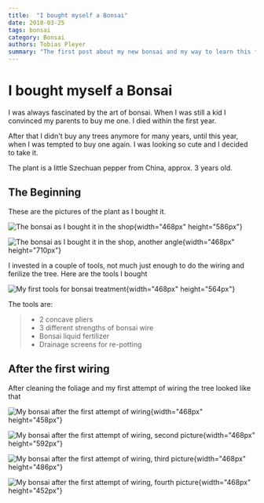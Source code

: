 ```yaml
---
title:  "I bought myself a Bonsai"
date: 2018-03-25
tags: bonsai
category: Bonsai
authors: Tobias Pleyer
summary: "The first post about my new bonsai and my way to learn this form of art"
---
```


I bought myself a Bonsai
========================

I was always fascinated by the art of bonsai. When I was still a kid I
convinced my parents to buy me one. I died within the first year.

After that I didn't buy any trees anymore for many years, until this
year, when I was tempted to buy one again. I was looking so cute and I
decided to take it.

The plant is a little Szechuan pepper from China, approx. 3 years old.

The Beginning
-------------

These are the pictures of the plant as I bought it.

![The bonsai as I bought it in the shop](../images/bonsai/bonsai_from_the_shop.jpg){width="468px"
height="586px"}

![The bonsai as I bought it in the shop, another angle](../images/bonsai/bonsai_from_the_shop2.jpg){width="468px"
height="710px"}

I invested in a couple of tools, not much just enough to do the wiring
and ferilize the tree. Here are the tools I bought

![My first tools for bonsai treatment](../images/bonsai/first_tools.jpg){width="468px"
height="564px"}

The tools are:

> -   2 concave pliers
> -   3 different strengths of bonsai wire
> -   Bonsai liquid fertilizer
> -   Drainage screens for re-potting

After the first wiring
----------------------

After cleaning the foliage and my first attempt of wiring the tree
looked like that

![My bonsai after the first attempt of wiring](../images/bonsai/after_first_wiring.jpg){width="468px"
height="458px"}

![My bonsai after the first attempt of wiring, second picture](../images/bonsai/after_first_wiring2.jpg){width="468px"
height="592px"}

![My bonsai after the first attempt of wiring, third picture](../images/bonsai/after_first_wiring3.jpg){width="468px"
height="486px"}

![My bonsai after the first attempt of wiring, fourth picture](../images/bonsai/after_first_wiring4.jpg){width="468px"
height="452px"}
